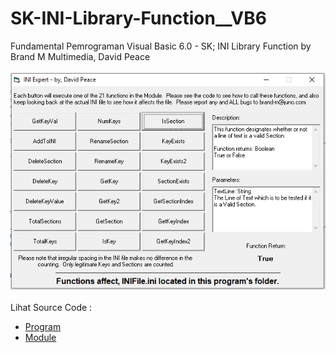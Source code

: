 # SK-INI-Library-Function__VB6
Fundamental Pemrograman Visual Basic 6.0 - SK; INI Library Function by Brand M Multimedia, David Peace<br><br>
<img src="https://github.com/RizkyKhapidsyah/SK-INI-Library-Function__VB6/blob/main/result/001.PNG"><br><br>
Lihat Source Code : <br>
- <a href="https://github.com/RizkyKhapidsyah/SK-INI-Library-Function__VB6/blob/main/Form1.frm">Program</a><br>
- <a href="https://github.com/RizkyKhapidsyah/SK-INI-Library-Function__VB6/blob/main/Module1.bas">Module</a>

